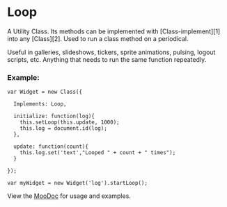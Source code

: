 Loop
====

A Utility Class. Its methods can be implemented with  [Class-implement][1] into any [Class][2]. Used to run a class method on a periodical.

Useful in galleries, slideshows, tickers, sprite animations, pulsing, logout scripts, etc.  Anything that needs to run the same function repeatedly.

### Example:

    var Widget = new Class({
  
      Implements: Loop,
  
      initialize: function(log){
        this.setLoop(this.update, 1000);
        this.log = document.id(log);
      },
  
      update: function(count){
        this.log.set('text',"Looped " + count + " times");
      }
  
    });
    
    var myWidget = new Widget('log').startLoop();

View the [MooDoc](http://moodocs.net/rpflo/mootools-rpflo/Loop) for usage and examples.
